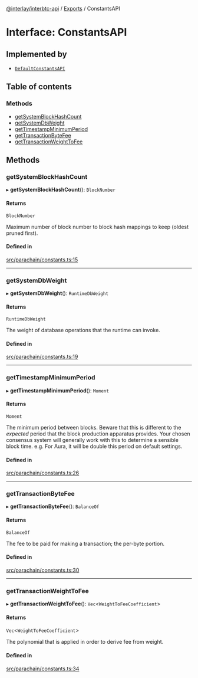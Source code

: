 [@interlay/interbtc-api](/README.md) / [Exports](/modules.md) / ConstantsAPI

# Interface: ConstantsAPI

## Implemented by

- [`DefaultConstantsAPI`](/classes/DefaultConstantsAPI.md)

## Table of contents

### Methods

- [getSystemBlockHashCount](/interfaces/ConstantsAPI.md#getsystemblockhashcount)
- [getSystemDbWeight](/interfaces/ConstantsAPI.md#getsystemdbweight)
- [getTimestampMinimumPeriod](/interfaces/ConstantsAPI.md#gettimestampminimumperiod)
- [getTransactionByteFee](/interfaces/ConstantsAPI.md#gettransactionbytefee)
- [getTransactionWeightToFee](/interfaces/ConstantsAPI.md#gettransactionweighttofee)

## Methods

### getSystemBlockHashCount

▸ **getSystemBlockHashCount**(): `BlockNumber`

#### Returns

`BlockNumber`

Maximum number of block number to block hash mappings to keep (oldest pruned first).

#### Defined in

[src/parachain/constants.ts:15](https://github.com/interlay/interbtc-api/blob/5eab153/src/parachain/constants.ts#L15)

___

### getSystemDbWeight

▸ **getSystemDbWeight**(): `RuntimeDbWeight`

#### Returns

`RuntimeDbWeight`

The weight of database operations that the runtime can invoke.

#### Defined in

[src/parachain/constants.ts:19](https://github.com/interlay/interbtc-api/blob/5eab153/src/parachain/constants.ts#L19)

___

### getTimestampMinimumPeriod

▸ **getTimestampMinimumPeriod**(): `Moment`

#### Returns

`Moment`

The minimum period between blocks. Beware that this is different to the *expected* period
that the block production apparatus provides. Your chosen consensus system will generally
work with this to determine a sensible block time. e.g. For Aura, it will be double this
period on default settings.

#### Defined in

[src/parachain/constants.ts:26](https://github.com/interlay/interbtc-api/blob/5eab153/src/parachain/constants.ts#L26)

___

### getTransactionByteFee

▸ **getTransactionByteFee**(): `BalanceOf`

#### Returns

`BalanceOf`

The fee to be paid for making a transaction; the per-byte portion.

#### Defined in

[src/parachain/constants.ts:30](https://github.com/interlay/interbtc-api/blob/5eab153/src/parachain/constants.ts#L30)

___

### getTransactionWeightToFee

▸ **getTransactionWeightToFee**(): `Vec`<`WeightToFeeCoefficient`\>

#### Returns

`Vec`<`WeightToFeeCoefficient`\>

The polynomial that is applied in order to derive fee from weight.

#### Defined in

[src/parachain/constants.ts:34](https://github.com/interlay/interbtc-api/blob/5eab153/src/parachain/constants.ts#L34)
